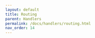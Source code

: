 ```yaml
---
layout: default
title: Routing
parent: Handlers
permalink: /docs/handlers/routing.html
nav_order: 14
---
```

